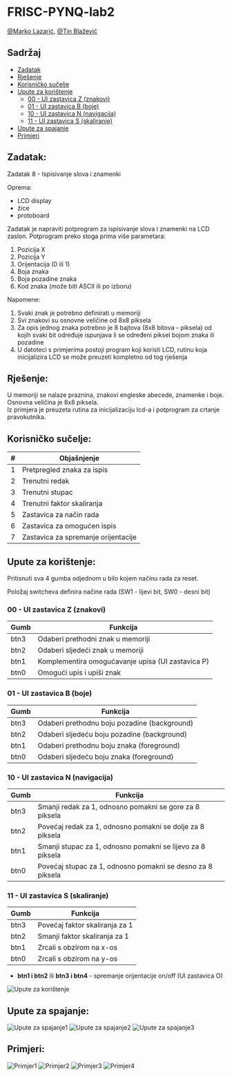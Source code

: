 # FRISC-PYNQ-lab2

[@Marko Lazarić](https://github.com/mlazaric), [@Tin Blažević](https://github.com/TinBlazevic)

## Sadržaj
- [Zadatak](#zadatak)
- [Rješenje](#rješenje)
- [Korisničko sučelje](#korisničko-sučelje)
- [Upute za korištenje](#upute-za-korištenje)
  - [00 - UI zastavica Z (znakovi)](#00---ui-zastavica-z-znakovi)
  - [01 - UI zastavica B (boje)](#01---ui-zastavica-b-boje)
  - [10 - UI zastavica N (navigacija)](#10---ui-zastavica-n-navigacija)
  - [11 - UI zastavica S (skaliranje)](#11---ui-zastavica-s-skaliranje)
- [Upute za spajanje](#upute-za-spajanje)
- [Primjeri](#primjeri)

## Zadatak: 
Zadatak 8 - Ispisivanje slova i znamenki

Oprema:
- LCD display
- žice
- protoboard

Zadatak je napraviti potprogram za ispisivanje slova i znamenki na LCD zaslon. Potprogram
preko stoga prima više parametara:
1. Pozicija X
2. Pozicija Y
3. Orijentacija (0 ili 1)
4. Boja znaka
5. Boja pozadine znaka
6. Kod znaka (može biti ASCII ili po izboru)

Napomene:
1. Svaki znak je potrebno definirati u memoriji
2. Svi znakovi su osnovne veličine od 8x8 piksela
3. Za opis jednog znaka potrebno je 8 bajtova (8x8 bitova - piksela) od kojih svaki bit
određuje ispunjava li se određeni piksel bojom znaka ili pozadine
4. U datoteci s primjerima postoji program koji koristi LCD, rutinu koja inicijalizira LCD se
može preuzeti kompletno od tog rješenja

## Rješenje:
U memoriji se nalaze praznina, znakovi engleske abecede, znamenke i boje.  
Osnovna veličina je 8x8 piksela.  
Iz primjera je preuzeta rutina za inicijalizaciju lcd-a i potprogram za crtanje pravokutnika.  

## Korisničko sučelje: 
| # | Objašnjenje                          |
|---|--------------------------------------|
| 1 | Pretpregled znaka za ispis           |
| 2 | Trenutni redak                       |
| 3 | Trenutni stupac                      |
| 4 | Trenutni faktor skaliranja           |
| 5 | Zastavica za način rada              |
| 6 | Zastavica za omogućen ispis          |
| 7 | Zastavica za spremanje orijentacije  |

## Upute za korištenje:
Pritisnuti sva 4 gumba odjednom u bilo kojem načinu rada za reset.

Položaj switcheva definira načine rada (SW1 - lijevi bit, SW0 - desni bit)

### 00 - UI zastavica Z (znakovi)  
| Gumb | Funkcija                                           |
|------|----------------------------------------------------|
| btn3 | Odaberi prethodni znak u memoriji                  |
| btn2 | Odaberi sljedeći znak u memoriji                   |
| btn1 | Komplementira omogućavanje upisa (UI zastavica P)  |
| btn0 | Omogući upis i upiši znak                          |
    
### 01 - UI zastavica B (boje) 
| Gumb | Funkcija                                           |
|------|----------------------------------------------------|
| btn3 | Odaberi prethodnu boju pozadine (background)       |
| btn2 | Odaberi sljedeću boju pozadine (background)        |
| btn1 | Odaberi prethodnu boju znaka (foreground)          |
| btn0 | Odaberi sljedeću boju znaka (foreground)           | 
    
### 10 - UI zastavica N (navigacija)  
| Gumb | Funkcija                                                      |
|------|---------------------------------------------------------------|
| btn3 | Smanji redak za 1, odnosno pomakni se gore za 8 piksela       |
| btn2 | Povećaj redak za 1, odnosno pomakni se dolje za 8 piksela     |
| btn1 | Smanji stupac za 1, odnosno pomakni se lijevo za 8 piksela    |
| btn0 | Povećaj stupac za 1, odnosno pomakni se desno za 8 piksela    | 
    
### 11 - UI zastavica S (skaliranje)
| Gumb | Funkcija                         |
|------|----------------------------------|
| btn3 | Povećaj faktor skaliranja za 1   |
| btn2 | Smanji faktor skaliranja za 1    |
| btn1 | Zrcali s obzirom na x-os         |
| btn0 | Zrcali s obzirom na y-os         | 
	
 * **btn1 i btn2** ili **btn3 i btn4** - spremanje orijentacije on/off (UI zastavica O)
    
![Upute za korištenje](Slike/upute/4.jpg)


## Upute za spajanje:

![Upute za spajanje1](Slike/upute/1.jpg)
![Upute za spajanje2](Slike/upute/2.jpg)
![Upute za spajanje3](Slike/upute/3.jpg)


## Primjeri:

![Primjer1](Slike/primjeri/11.jpg)
![Primjer2](Slike/primjeri/10.jpg)
![Primjer3](Slike/primjeri/9.jpg)
![Primjer4](Slike/primjeri/8.jpg)
